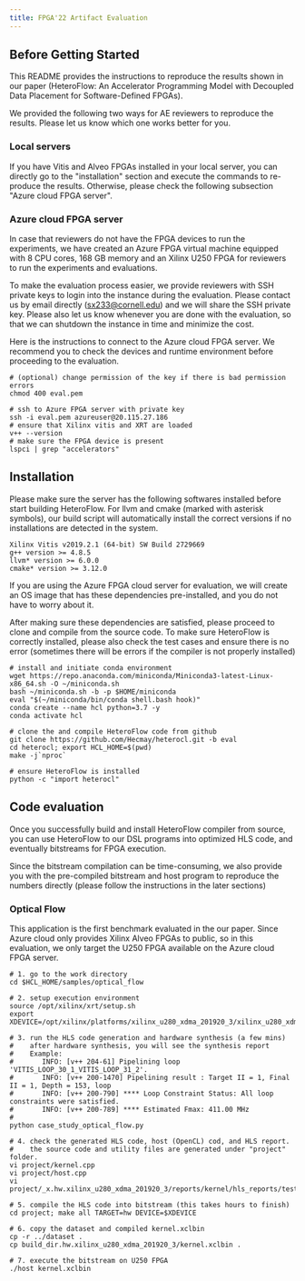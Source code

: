 ```yaml
---
title: FPGA'22 Artifact Evaluation
---
```


## Before Getting Started
This README provides the instructions to reproduce the results shown in our paper (HeteroFlow: An Accelerator Programming Model with Decoupled Data Placement for Software-Defined FPGAs).

We provided the following two ways for AE reviewers to reproduce the results. Please let us know which one works better for you.

### Local servers
If you have Vitis and Alveo FPGAs installed in your local server, you can directly go to the "installation" section and execute the commands to re-produce the results. Otherwise, please check the following subsection "Azure cloud FPGA server".

### Azure cloud FPGA server

In case that reviewers do not have the FPGA devices to run the experiments, we have created an Azure FPGA virtual machine equipped with 8 CPU cores, 168 GB memory and an Xilinx U250 FPGA for reviewers to run the experiments and evaluations.

To make the evaluation process easier, we provide reviewers with SSH private keys to login into the instance during the evaluation. Please contact us by email directly (sx233@cornell.edu) and we will share the SSH private key. Please also let us know whenever you are done with the evaluation, so that we can shutdown the instance in time and minimize the cost.

Here is the instructions to connect to the Azure cloud FPGA server. We recommend you to check the devices and runtime environment before proceeding to the evaluation.

```shell
# (optional) change permission of the key if there is bad permission errors
chmod 400 eval.pem

# ssh to Azure FPGA server with private key
ssh -i eval.pem azureuser@20.115.27.186
# ensure that Xilinx vitis and XRT are loaded
v++ --version
# make sure the FPGA device is present 
lspci | grep "accelerators"
```

## Installation
Please make sure the server has the following softwares installed before start building HeteroFlow. For llvm and cmake (marked with asterisk symbols), our build script will automatically install the correct versions if no installations are detected in the system. 

```shell
Xilinx Vitis v2019.2.1 (64-bit) SW Build 2729669
g++ version >= 4.8.5
llvm* version >= 6.0.0
cmake* version >= 3.12.0
```

If you are using the Azure FPGA cloud server for evaluation, we will create an OS image that has these dependencies pre-installed, and you do not have to worry about it. 

After making sure these dependencies are satisfied, please proceed to clone and compile from the source code. To make sure HeteroFlow is correctly installed, please also check the test cases and ensure there is no error (sometimes there will be errors if the compiler is not properly installed)

```shell
# install and initiate conda environment 
wget https://repo.anaconda.com/miniconda/Miniconda3-latest-Linux-x86_64.sh -O ~/miniconda.sh
bash ~/miniconda.sh -b -p $HOME/miniconda
eval "$(~/miniconda/bin/conda shell.bash hook)"
conda create --name hcl python=3.7 -y
conda activate hcl

# clone the and compile HeteroFlow code from github
git clone https://github.com/Hecmay/heterocl.git -b eval
cd heterocl; export HCL_HOME=$(pwd)
make -j`nproc`

# ensure HeteroFlow is installed
python -c "import heterocl"
```

## Code evaluation
Once you successfully build and install HeteroFlow compiler from source, you can use HeteroFlow to our DSL programs into optimized HLS code, and eventually bitstreams for FPGA execution. 

Since the bitstream compilation can be time-consuming, we also provide you with the pre-compiled bitstream and host program to reproduce the numbers directly (please follow the instructions in the later sections)
 
### Optical Flow
This application is the first benchmark evaluated in the our paper. Since Azure cloud only provides Xilinx Alveo FPGAs to public, so in this evaluation, we only target the U250 FPGA available on the Azure cloud FPGA server. 

```shell
# 1. go to the work directory
cd $HCL_HOME/samples/optical_flow

# 2. setup execution environment
source /opt/xilinx/xrt/setup.sh
export XDEVICE=/opt/xilinx/platforms/xilinx_u280_xdma_201920_3/xilinx_u280_xdma_201920_3.xpfm

# 3. run the HLS code generation and hardware synthesis (a few mins)
#    after hardware synthesis, you will see the synthesis report
#    Example:
#       INFO: [v++ 204-61] Pipelining loop 'VITIS_LOOP_30_1_VITIS_LOOP_31_2'.
#       INFO: [v++ 200-1470] Pipelining result : Target II = 1, Final II = 1, Depth = 153, loop
#       INFO: [v++ 200-790] **** Loop Constraint Status: All loop constraints were satisfied.
#       INFO: [v++ 200-789] **** Estimated Fmax: 411.00 MHz
#
python case_study_optical_flow.py

# 4. check the generated HLS code, host (OpenCL) cod, and HLS report.
#    the source code and utility files are generated under "project" folder.
vi project/kernel.cpp
vi project/host.cpp
vi project/_x.hw.xilinx_u280_xdma_201920_3/reports/kernel/hls_reports/test_csynth.rpt

# 5. compile the HLS code into bitstream (this takes hours to finish)
cd project; make all TARGET=hw DEVICE=$XDEVICE

# 6. copy the dataset and compiled kernel.xclbin
cp -r ../dataset .
cp build_dir.hw.xilinx_u280_xdma_201920_3/kernel.xclbin .

# 7. execute the bitstream on U250 FPGA
./host kernel.xclbin
```
